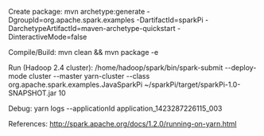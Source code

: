 Create package:
mvn archetype:generate -DgroupId=org.apache.spark.examples -DartifactId=sparkPi -DarchetypeArtifactId=maven-archetype-quickstart -DinteractiveMode=false

Compile/Build:
 mvn clean && mvn package -e

Run (Hadoop 2.4 cluster):
/home/hadoop/spark/bin/spark-submit --deploy-mode cluster --master yarn-cluster --class org.apache.spark.examples.JavaSparkPi ~/sparkPi/target/sparkPi-1.0-SNAPSHOT.jar 10

Debug:
 yarn logs --applicationId application_1423287226115_003

References:
http://spark.apache.org/docs/1.2.0/running-on-yarn.html
